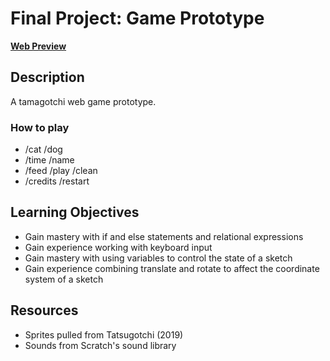 # Final Project: Game Prototype
[**Web Preview**](https://cchirpy.github.io/IMM120/assignments/pac-move/)

## Description
A tamagotchi web game prototype.

### How to play
- /cat /dog
- /time /name
- /feed /play /clean
- /credits /restart

## Learning Objectives
- Gain mastery with if and else statements and relational expressions
- Gain experience working with keyboard input
- Gain mastery with using variables to control the state of a sketch
- Gain experience combining translate and rotate to affect the coordinate system of a sketch

## Resources
- Sprites pulled from Tatsugotchi (2019)
- Sounds from Scratch's sound library
